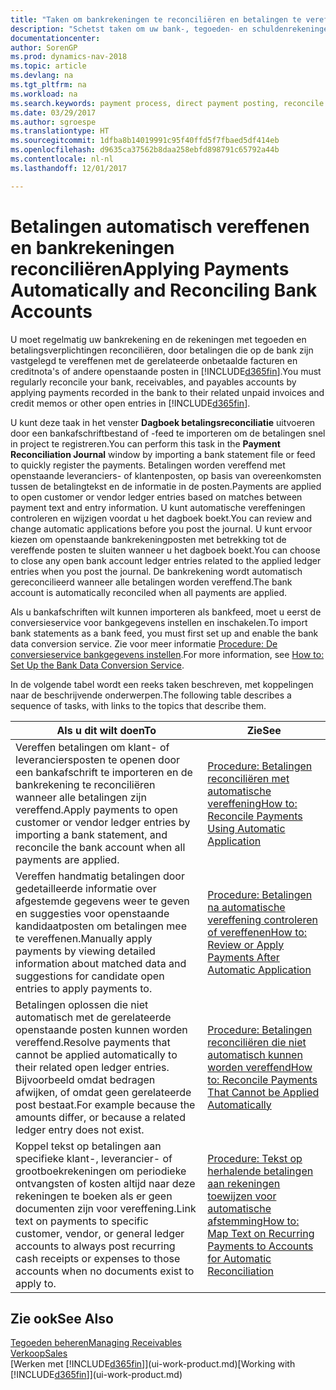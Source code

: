 ```yaml
---
title: "Taken om bankrekeningen te reconciliëren en betalingen te vereffenen met gerelateerde posten"
description: "Schetst taken om uw bank-, tegoeden- en schuldenrekeningen te reconciliëren, kasontvangsten of onkosten te boeken en betalingen automatisch te vereffenen."
documentationcenter: 
author: SorenGP
ms.prod: dynamics-nav-2018
ms.topic: article
ms.devlang: na
ms.tgt_pltfrm: na
ms.workload: na
ms.search.keywords: payment process, direct payment posting, reconcile payment, expenses, cash receipts
ms.date: 03/29/2017
ms.author: sgroespe
ms.translationtype: HT
ms.sourcegitcommit: 1dfba8b14019991c95f40ffd5f7fbaed5df414eb
ms.openlocfilehash: d9635ca37562b8daa258ebfd898791c65792a44b
ms.contentlocale: nl-nl
ms.lasthandoff: 12/01/2017

---
```

# <a name="applying-payments-automatically-and-reconciling-bank-accounts"></a><span data-ttu-id="96d2a-103">Betalingen automatisch vereffenen en bankrekeningen reconciliëren</span><span class="sxs-lookup"><span data-stu-id="96d2a-103">Applying Payments Automatically and Reconciling Bank Accounts</span></span>
<span data-ttu-id="96d2a-104">U moet regelmatig uw bankrekening en de rekeningen met tegoeden en betalingsverplichtingen reconciliëren, door betalingen die op de bank zijn vastgelegd te vereffenen met de gerelateerde onbetaalde facturen en creditnota's of andere openstaande posten in [!INCLUDE[d365fin](includes/d365fin_long_md.md)].</span><span class="sxs-lookup"><span data-stu-id="96d2a-104">You must regularly reconcile your bank, receivables, and payables accounts by applying payments recorded in the bank to their related unpaid invoices and credit memos or other open entries in [!INCLUDE[d365fin](includes/d365fin_long_md.md)].</span></span>  

<span data-ttu-id="96d2a-105">U kunt deze taak in het venster **Dagboek betalingsreconciliatie** uitvoeren door een bankafschriftbestand of -feed te importeren om de betalingen snel in project te registreren.</span><span class="sxs-lookup"><span data-stu-id="96d2a-105">You can perform this task in the **Payment Reconciliation Journal** window by importing a bank statement file or feed to quickly register the payments.</span></span> <span data-ttu-id="96d2a-106">Betalingen worden vereffend met openstaande leveranciers- of klantenposten, op basis van overeenkomsten tussen de betalingtekst en de informatie in de posten.</span><span class="sxs-lookup"><span data-stu-id="96d2a-106">Payments are applied to open customer or vendor ledger entries based on matches between payment text and entry information.</span></span> <span data-ttu-id="96d2a-107">U kunt automatische vereffeningen controleren en wijzigen voordat u het dagboek boekt.</span><span class="sxs-lookup"><span data-stu-id="96d2a-107">You can review and change automatic applications before you post the journal.</span></span> <span data-ttu-id="96d2a-108">U kunt ervoor kiezen om openstaande bankrekeningposten met betrekking tot de vereffende posten te sluiten wanneer u het dagboek boekt.</span><span class="sxs-lookup"><span data-stu-id="96d2a-108">You can choose to close any open bank account ledger entries related to the applied ledger entries when you post the journal.</span></span> <span data-ttu-id="96d2a-109">De bankrekening wordt automatisch gereconcilieerd wanneer alle betalingen worden vereffend.</span><span class="sxs-lookup"><span data-stu-id="96d2a-109">The bank account is automatically reconciled when all payments are applied.</span></span>  

<span data-ttu-id="96d2a-110">Als u bankafschriften wilt kunnen importeren als bankfeed, moet u eerst de conversieservice voor bankgegevens instellen en inschakelen.</span><span class="sxs-lookup"><span data-stu-id="96d2a-110">To import bank statements as a bank feed, you must first set up and enable the bank data conversion service.</span></span> <span data-ttu-id="96d2a-111">Zie voor meer informatie [Procedure: De conversieservice bankgegevens instellen](bank-how-setup-bank-data-conversion-service.md).</span><span class="sxs-lookup"><span data-stu-id="96d2a-111">For more information, see [How to: Set Up the Bank Data Conversion Service](bank-how-setup-bank-data-conversion-service.md).</span></span>  

<span data-ttu-id="96d2a-112">In de volgende tabel wordt een reeks taken beschreven, met koppelingen naar de beschrijvende onderwerpen.</span><span class="sxs-lookup"><span data-stu-id="96d2a-112">The following table describes a sequence of tasks, with links to the topics that describe them.</span></span>  

| <span data-ttu-id="96d2a-113">Als u dit wilt doen</span><span class="sxs-lookup"><span data-stu-id="96d2a-113">To</span></span> | <span data-ttu-id="96d2a-114">Zie</span><span class="sxs-lookup"><span data-stu-id="96d2a-114">See</span></span> |
| --- | --- |
| <span data-ttu-id="96d2a-115">Vereffen betalingen om klant- of leveranciersposten te openen door een bankafschrift te importeren en de bankrekening te reconciliëren wanneer alle betalingen zijn vereffend.</span><span class="sxs-lookup"><span data-stu-id="96d2a-115">Apply payments to open customer or vendor ledger entries by importing a bank statement, and reconcile the bank account when all payments are applied.</span></span> |[<span data-ttu-id="96d2a-116">Procedure: Betalingen reconciliëren met automatische vereffening</span><span class="sxs-lookup"><span data-stu-id="96d2a-116">How to: Reconcile Payments Using Automatic Application</span></span>](receivables-how-reconcile-payments-auto-application.md) |
| <span data-ttu-id="96d2a-117">Vereffen handmatig betalingen door gedetailleerde informatie over afgestemde gegevens weer te geven en suggesties voor openstaande kandidaatposten om betalingen mee te vereffenen.</span><span class="sxs-lookup"><span data-stu-id="96d2a-117">Manually apply payments by viewing detailed information about matched data and suggestions for candidate open entries to apply payments to.</span></span> |[<span data-ttu-id="96d2a-118">Procedure: Betalingen na automatische vereffening controleren of vereffenen</span><span class="sxs-lookup"><span data-stu-id="96d2a-118">How to: Review or Apply Payments After Automatic Application</span></span>](receivables-how-review-apply-payments-auto-application.md) |
| <span data-ttu-id="96d2a-119">Betalingen oplossen die niet automatisch met de gerelateerde openstaande posten kunnen worden vereffend.</span><span class="sxs-lookup"><span data-stu-id="96d2a-119">Resolve payments that cannot be applied automatically to their related open ledger entries.</span></span> <span data-ttu-id="96d2a-120">Bijvoorbeeld omdat bedragen afwijken, of omdat geen gerelateerde post bestaat.</span><span class="sxs-lookup"><span data-stu-id="96d2a-120">For example because the amounts differ, or because a related ledger entry does not exist.</span></span> |[<span data-ttu-id="96d2a-121">Procedure: Betalingen reconciliëren die niet automatisch kunnen worden vereffend</span><span class="sxs-lookup"><span data-stu-id="96d2a-121">How to: Reconcile Payments That Cannot be Applied Automatically</span></span>](receivables-how-reconcile-payments-cannot-apply-auto.md) |
| <span data-ttu-id="96d2a-122">Koppel tekst op betalingen aan specifieke klant-, leverancier- of grootboekrekeningen om periodieke ontvangsten of kosten altijd naar deze rekeningen te boeken als er geen documenten zijn voor vereffening.</span><span class="sxs-lookup"><span data-stu-id="96d2a-122">Link text on payments to specific customer, vendor, or general ledger accounts to always post recurring cash receipts or expenses to those accounts when no documents exist to apply to.</span></span> |[<span data-ttu-id="96d2a-123">Procedure: Tekst op herhalende betalingen aan rekeningen toewijzen voor automatische afstemming</span><span class="sxs-lookup"><span data-stu-id="96d2a-123">How to: Map Text on Recurring Payments to Accounts for Automatic Reconciliation</span></span>](receivables-how-map-text-recurring-payments-accounts-auto-reconcilliation.md) |

## <a name="see-also"></a><span data-ttu-id="96d2a-124">Zie ook</span><span class="sxs-lookup"><span data-stu-id="96d2a-124">See Also</span></span>
[<span data-ttu-id="96d2a-125">Tegoeden beheren</span><span class="sxs-lookup"><span data-stu-id="96d2a-125">Managing Receivables</span></span>](receivables-manage-receivables.md)  
[<span data-ttu-id="96d2a-126">Verkoop</span><span class="sxs-lookup"><span data-stu-id="96d2a-126">Sales</span></span>](sales-manage-sales.md)  
<span data-ttu-id="96d2a-127">[Werken met [!INCLUDE[d365fin](includes/d365fin_md.md)]](ui-work-product.md)</span><span class="sxs-lookup"><span data-stu-id="96d2a-127">[Working with [!INCLUDE[d365fin](includes/d365fin_md.md)]](ui-work-product.md)</span></span>

